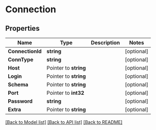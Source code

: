 # Connection

## Properties

Name | Type | Description | Notes
------------ | ------------- | ------------- | -------------
**ConnectionId** | **string** |  | [optional] 
**ConnType** | **string** |  | [optional] 
**Host** | Pointer to **string** |  | [optional] 
**Login** | Pointer to **string** |  | [optional] 
**Schema** | Pointer to **string** |  | [optional] 
**Port** | Pointer to **int32** |  | [optional] 
**Password** | **string** |  | [optional] 
**Extra** | Pointer to **string** |  | [optional] 

[[Back to Model list]](../README.md#documentation-for-models) [[Back to API list]](../README.md#documentation-for-api-endpoints) [[Back to README]](../README.md)


